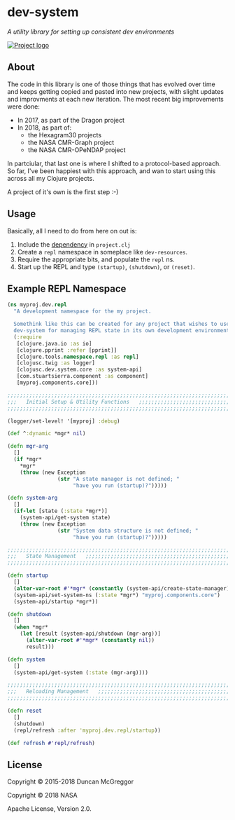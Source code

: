 # dev-system

*A utility library for setting up consistent dev environments*

[![Project logo][logo]][logo-link]


## About

The code in this library is one of those things that has evolved over time and
keeps getting copied and pasted into new projects, with slight updates and
improvments at each new iteration. The most recent big improvements were
done:
* In 2017, as part of the Dragon project
* In 2018, as part of:
   * the Hexagram30 projects
   * the NASA CMR-Graph project
   * the NASA CMR-OPeNDAP project
   
In partciular, that last one is where I shifted to a protocol-based approach.
So far, I've been happiest with this approach, and wan to start using this
across all my Clojure projects.

A project of it's own is the first step :-)


## Usage

Basically, all I need to do from here on out is:

1. Include the [dependency][dep] in `project.clj`
1. Create a `repl` namespace in someplace like `dev-resources`.
1. Require the appropriate bits, and populate the `repl` ns.
1. Start up the REPL and type `(startup)`, `(shutdown)`, or
   `(reset)`.


## Example REPL Namespace

```clj
(ns myproj.dev.repl
  "A development namespace for the my project.

  Somethink like this can be created for any project that wishes to use the
  dev-system for managing REPL state in its own development environment."
  (:require
   [clojure.java.io :as io]
   [clojure.pprint :refer [pprint]]
   [clojure.tools.namespace.repl :as repl]
   [clojusc.twig :as logger]
   [clojusc.dev.system.core :as system-api]
   [com.stuartsierra.component :as component]
   [myproj.components.core]))

;;;;;;;;;;;;;;;;;;;;;;;;;;;;;;;;;;;;;;;;;;;;;;;;;;;;;;;;;;;;;;;;;;;;;;;;;;;;;
;;;   Initial Setup & Utility Functions   ;;;;;;;;;;;;;;;;;;;;;;;;;;;;;;;;;;;
;;;;;;;;;;;;;;;;;;;;;;;;;;;;;;;;;;;;;;;;;;;;;;;;;;;;;;;;;;;;;;;;;;;;;;;;;;;;;

(logger/set-level! '[myproj] :debug)

(def ^:dynamic *mgr* nil)

(defn mgr-arg
  []
  (if *mgr*
    *mgr*
    (throw (new Exception
                (str "A state manager is not defined; "
                     "have you run (startup)?")))))

(defn system-arg
  []
  (if-let [state (:state *mgr*)]
    (system-api/get-system state)
    (throw (new Exception
                (str "System data structure is not defined; "
                     "have you run (startup)?")))))

;;;;;;;;;;;;;;;;;;;;;;;;;;;;;;;;;;;;;;;;;;;;;;;;;;;;;;;;;;;;;;;;;;;;;;;;;;;;;
;;;   State Management   ;;;;;;;;;;;;;;;;;;;;;;;;;;;;;;;;;;;;;;;;;;;;;;;;;;;;
;;;;;;;;;;;;;;;;;;;;;;;;;;;;;;;;;;;;;;;;;;;;;;;;;;;;;;;;;;;;;;;;;;;;;;;;;;;;;

(defn startup
  []
  (alter-var-root #'*mgr* (constantly (system-api/create-state-manager)))
  (system-api/set-system-ns (:state *mgr*) "myproj.components.core")
  (system-api/startup *mgr*))

(defn shutdown
  []
  (when *mgr*
    (let [result (system-api/shutdown (mgr-arg))]
      (alter-var-root #'*mgr* (constantly nil))
      result)))

(defn system
  []
  (system-api/get-system (:state (mgr-arg))))

;;;;;;;;;;;;;;;;;;;;;;;;;;;;;;;;;;;;;;;;;;;;;;;;;;;;;;;;;;;;;;;;;;;;;;;;;;;;;
;;;   Reloading Management   ;;;;;;;;;;;;;;;;;;;;;;;;;;;;;;;;;;;;;;;;;;;;;;;;
;;;;;;;;;;;;;;;;;;;;;;;;;;;;;;;;;;;;;;;;;;;;;;;;;;;;;;;;;;;;;;;;;;;;;;;;;;;;;

(defn reset
  []
  (shutdown)
  (repl/refresh :after 'myproj.dev.repl/startup))

(def refresh #'repl/refresh)

```


## License

Copyright © 2015-2018 Duncan McGreggor

Copyright © 2018 NASA

Apache License, Version 2.0.


<!-- Named page links below: /-->

[logo]: https://avatars0.githubusercontent.com/u/18177940?s=250
[logo-large]: https://avatars0.githubusercontent.com/u/18177940
[logo-link]: https://github.com/clojusc/
[dep]: https://clojars.org/clojusc/dev-system
